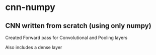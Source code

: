 # cnn-numpy
## CNN written from scratch (using only numpy)
Created Forward pass for Convolutional and Pooling layers

Also includes a dense layer

